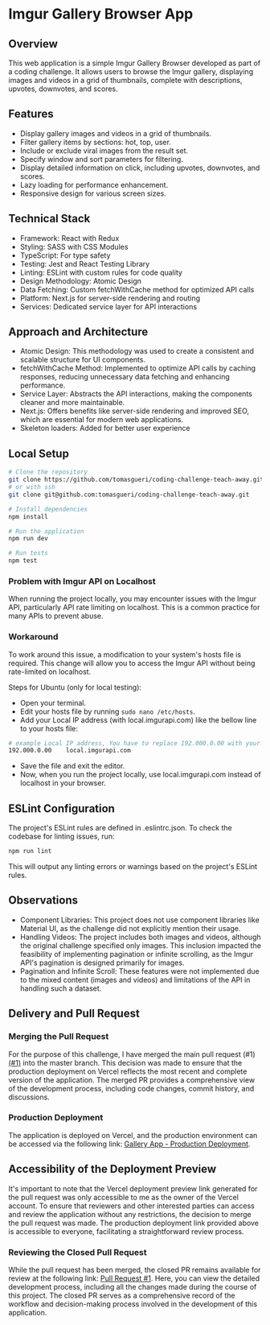 # Imgur Gallery Browser App

## Overview

This web application is a simple Imgur Gallery Browser developed as part of a coding challenge. It allows users to browse the Imgur gallery, displaying images and videos in a grid of thumbnails, complete with descriptions, upvotes, downvotes, and scores.


## Features

- Display gallery images and videos in a grid of thumbnails.
- Filter gallery items by sections: hot, top, user.
- Include or exclude viral images from the result set.
- Specify window and sort parameters for filtering.
- Display detailed information on click, including upvotes, downvotes, and scores.
- Lazy loading for performance enhancement.
- Responsive design for various screen sizes.


## Technical Stack

- Framework: React with Redux
- Styling: SASS with CSS Modules
- TypeScript: For type safety
- Testing: Jest and React Testing Library
- Linting: ESLint with custom rules for code quality
- Design Methodology: Atomic Design
- Data Fetching: Custom fetchWithCache method for optimized API calls
- Platform: Next.js for server-side rendering and routing
- Services: Dedicated service layer for API interactions


## Approach and Architecture

- Atomic Design: This methodology was used to create a consistent and scalable structure for UI components.
- fetchWithCache Method: Implemented to optimize API calls by caching responses, reducing unnecessary data fetching and enhancing performance.
- Service Layer: Abstracts the API interactions, making the components cleaner and more maintainable.
- Next.js: Offers benefits like server-side rendering and improved SEO, which are essential for modern web applications.
- Skeleton loaders: Added for better user experience


## Local Setup

```bash
# Clone the repository
git clone https://github.com/tomasgueri/coding-challenge-teach-away.git
# or with ssh
git clone git@github.com:tomasgueri/coding-challenge-teach-away.git

# Install dependencies
npm install

# Run the application
npm run dev

# Run tests
npm test
```

### Problem with Imgur API on Localhost

When running the project locally, you may encounter issues with the Imgur API, particularly API rate limiting on localhost. This is a common practice for many APIs to prevent abuse.

### Workaround

To work around this issue, a modification to your system's hosts file is required. This change will allow you to access the Imgur API without being rate-limited on localhost.

Steps for Ubuntu (only for local testing):
- Open your terminal.
- Edit your hosts file by running `sudo nano /etc/hosts`.
- Add your Local IP address (with local.imgurapi.com) like the bellow line to your hosts file:
```bash
# example Local IP address, You have to replace 192.000.0.00 with your local IP address
192.000.0.00    local.imgurapi.com
```
- Save the file and exit the editor.
- Now, when you run the project locally, use local.imgurapi.com instead of localhost in your browser.


## ESLint Configuration

The project's ESLint rules are defined in .eslintrc.json. To check the codebase for linting issues, run:

```bash
npm run lint
```

This will output any linting errors or warnings based on the project's ESLint rules.


## Observations

- Component Libraries: This project does not use component libraries like Material UI, as the challenge did not explicitly mention their usage.
- Handling Videos: The project includes both images and videos, although the original challenge specified only images. This inclusion impacted the feasibility of implementing pagination or infinite scrolling, as the Imgur API's pagination is designed primarily for images.
- Pagination and Infinite Scroll: These features were not implemented due to the mixed content (images and videos) and limitations of the API in handling such a dataset.


## Delivery and Pull Request

### Merging the Pull Request
For the purpose of this challenge, I have merged the main pull request (#1)[(#1)](https://github.com/tomasgueri/coding-challenge-teach-away/pull/1) into the master branch. This decision was made to ensure that the production deployment on Vercel reflects the most recent and complete version of the application. The merged PR provides a comprehensive view of the development process, including code changes, commit history, and discussions.

### Production Deployment
The application is deployed on Vercel, and the production environment can be accessed via the following link: [Gallery App - Production Deployment](https://coding-challenge-teach-away.vercel.app/).

## Accessibility of the Deployment Preview
It's important to note that the Vercel deployment preview link generated for the pull request was only accessible to me as the owner of the Vercel account. To ensure that reviewers and other interested parties can access and review the application without any restrictions, the decision to merge the pull request was made. The production deployment link provided above is accessible to everyone, facilitating a straightforward review process.

### Reviewing the Closed Pull Request
While the pull request has been merged, the closed PR remains available for review at the following link: [Pull Request #1](https://github.com/tomasgueri/coding-challenge-teach-away/pull/1). Here, you can view the detailed development process, including all the changes made during the course of this project. The closed PR serves as a comprehensive record of the workflow and decision-making process involved in the development of this application.
